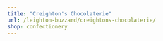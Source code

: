 ```yaml
---
title: "Creighton's Chocolaterie"
url: /leighton-buzzard/creightons-chocolaterie/
shop: confectionery
---
```

